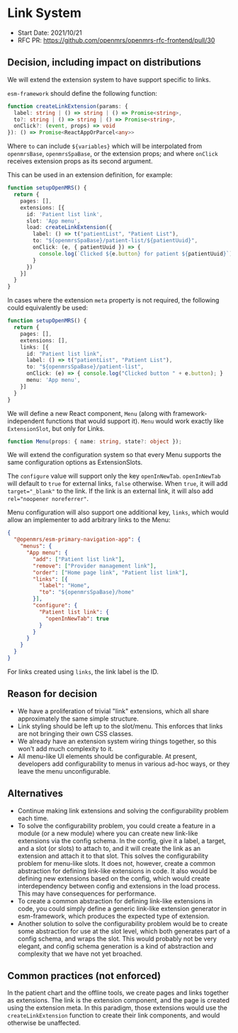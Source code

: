 # Link System
- Start Date: 2021/10/21
- RFC PR: https://github.com/openmrs/openmrs-rfc-frontend/pull/30

## Decision, including impact on distributions

We will extend the extension system to have support specific to links.

`esm-framework` should define the following function:

```ts
function createLinkExtension(params: {
  label: string | () => string | () => Promise<string>,
  to?: string | () => string | () => Promise<string>,
  onClick?: (event, props) => void
}): () => Promise<ReactAppOrParcel<any>>
```

Where `to` can include `${variables}` which will be interpolated from
`openmrsBase`, `openmrsSpaBase`, or the extension props; and where
`onClick` receives extension props as its second argument.

This can be used in an extension definition, for example:

```ts
function setupOpenMRS() {
  return {
    pages: [],
    extensions: [{
      id: 'Patient list link',
      slot: 'App menu',
      load: createLinkExtension({
        label: () => t("patientList", "Patient List"),
        to: "${openmrsSpaBase}/patient-list/${patientUuid}",
        onClick: (e, { patientUuid }) => {
          console.log(`Clicked ${e.button} for patient ${patientUuid}`);
        }
      })
    }]
  }
}
```

In cases where the extension `meta` property is not required, the
following could equivalently be used:

```ts
function setupOpenMRS() {
  return {
    pages: [],
    extensions: [],
    links: [{
      id: "Patient list link", 
      label: () => t("patientList", "Patient List"),
      to: "${openmrsSpaBase}/patient-list",
      onClick: (e) => { console.log("Clicked button " + e.button); }
      menu: 'App menu',
    }]
  }
}
```

We will define a new React component, `Menu` (along with
framework-independent functions that would support it). `Menu` would
work exactly like `ExtensionSlot`, but only for Links.

```ts
function Menu(props: { name: string, state?: object });
```

We will extend the configuration system so that every Menu supports
the same configuration options as ExtensionSlots.

The `configure` value will support only the key `openInNewTab`.
`openInNewTab` will default to `true` for external links, `false` otherwise.
When `true`, it will add `target="_blank"` to the link. If the link is an
external link, it will also add `rel="noopener noreferrer"`.

Menu configuration will also support one additional key, `links`, which would
allow an implementer to add arbitrary links to the Menu:

```json
{
  "@openmrs/esm-primary-navigation-app": {
    "menus": {
      "App menu": {
        "add": ["Patient list link"],
        "remove": ["Provider management link"],
        "order": ["Home page link", "Patient list link"],
        "links": [{
          "label": "Home",
          "to": "${openmrsSpaBase}/home"
        }],
        "configure": {
          "Patient list link": {
            "openInNewTab": true
          }
        }
      }
    }
  }
}
```

For links created using `links`, the link label is the ID.

## Reason for decision

- We have a proliferation of trivial "link" extensions, which all share
  approximately the same simple structure.
- Link styling should be left up to the slot/menu. This enforces that
  links are not bringing their own CSS classes.
- We already have an extension system wiring things together, so this
  won't add much complexity to it.
- All menu-like UI elements should be configurable. At present, developers
  add configurability to menus in various ad-hoc ways, or they leave the
  menu unconfigurable.

## Alternatives

- Continue making link extensions and solving the configurability problem
  each time.
- To solve the configurability problem, you could create a feature in
  a module (or a new module) where you can create new
  link-like extensions via the config schema. In the config, give it a
  label, a target, and a slot (or slots) to attach to, and it will create
  the link as an extension and attach it to that slot. This solves the
  configurability problem for menu-like slots. It does not, however,
  create a common abstraction for defining link-like extensions in code.
  It also would be defining new extensions based on the config, which
  would create interdependency between config and extensions in the load
  process. This may have consequences for performance.
- To create a common abstraction for defining link-like extensions in code,
  you could simply define a generic link-like extension generator in
  esm-framework, which produces the expected type of extension.
- Another solution to solve the configurability problem would be to create
  some abstraction for use at the slot level, which both generates part of a
  config schema, and wraps the slot. This would probably not be very elegant,
  and config schema generation is a kind of abstraction and complexity that
  we have not yet broached.

## Common practices (not enforced)

In the patient chart and the offline tools, we create pages and links together
as extensions. The link is the extension component, and the page is created
using the extension meta. In this paradigm, those extensions would use the
`createLinkExtension` function to create their link components, and would
otherwise be unaffected.
